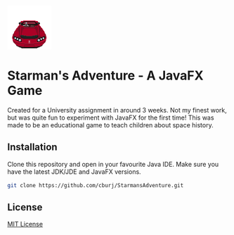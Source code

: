 ![Tesla Pixel Art](https://raw.githubusercontent.com/cburj/StarmansAdventure/master/src/resources/TESLA.png)

# Starman's Adventure - A JavaFX Game

Created for a University assignment in around 3 weeks. Not my finest work, but was quite fun to experiment with JavaFX for the first time! This was made to be an educational game to teach children about space history.

## Installation

Clone this repository and open in your favourite Java IDE. Make sure you have the latest JDK/JDE and JavaFX versions.

```bash
git clone https://github.com/cburj/StarmansAdventure.git
```

## License
[MIT License](https://choosealicense.com/licenses/mit/)
